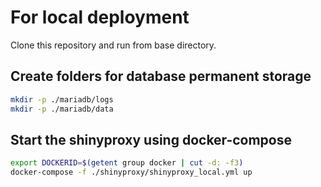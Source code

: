 # For local deployment

Clone this repository and run from base directory.

## Create folders for database permanent storage

``` bash
mkdir -p ./mariadb/logs
mkdir -p ./mariadb/data
```

## Start the shinyproxy using docker-compose

``` bash
export DOCKERID=$(getent group docker | cut -d: -f3)
docker-compose -f ./shinyproxy/shinyproxy_local.yml up
```
